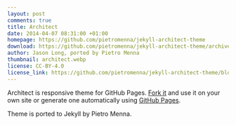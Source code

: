 ```yaml
---
layout: post
comments: true
title: Architect
date: 2014-04-07 08:31:00 +01:00
homepage: https://github.com/pietromenna/jekyll-architect-theme
download: https://github.com/pietromenna/jekyll-architect-theme/archive/master.zip
author: Jason Long, ported by Pietro Menna
thumbnail: architect.webp
license: CC-BY-4.0
license_link: https://github.com/pietromenna/jekyll-architect-theme/blob/master/README.md#license
---
```


Architect is responsive theme for GitHub Pages. [Fork it](https://github.com/jasonlong/architect-theme/fork) and use it on your own site or generate one automatically using [GitHub Pages](https://pages.github.com).

Theme is ported to Jekyll by Pietro Menna.
